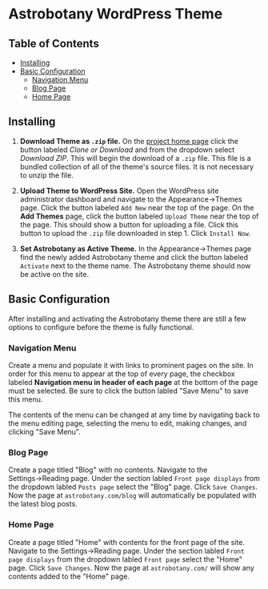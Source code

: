 # Astrobotany WordPress Theme

## Table of Contents

- [Installing](#installing)
- [Basic Configuration](#basic-configuration)
  - [Navigation Menu](#navigation-menu)
  - [Blog Page](#blog-page)
  - [Home Page](#home-page)

## Installing

1. **Download Theme as `.zip` file.** On the [project home page](https://github.com/isaacev/astrobotany-theme) click the button labeled *Clone or Download* and from the dropdown select *Download ZIP*. This will begin the download of a `.zip` file. This file is a bundled collection of all of the theme's source files. It is not necessary to unzip the file.

2. **Upload Theme to WordPress Site.** Open the WordPress site administrator dashboard and navigate to the Appearance&rarr;Themes page.  Click the button labeled `Add New` near the top of the page. On the **Add Themes** page, click the button labeled `Upload Theme` near the top of the page. This should show a button for uploading a file. Click this button to upload the `.zip` file downloaded in step 1. Click `Install Now`.

3. **Set Astrobotany as Active Theme.** In the Appearance&rarr;Themes page find the newly added Astrobotany theme and click the button labeled `Activate` next to the theme name. The Astrobotany theme should now be active on the site.


## Basic Configuration

After installing and activating the Astrobotany theme there are still a few options to configure before the theme is fully functional.


### Navigation Menu

Create a menu and populate it with links to prominent pages on the site. In order for this menu to appear at the top of every page, the checkbox labeled **Navigation menu in header of each page** at the bottom of the page must be selected. Be sure to click the button labled "Save Menu" to save this menu.

The contents of the menu can be changed at any time by navigating back to the menu editing page, selecting the menu to edit, making changes, and clicking "Save Menu".


### Blog Page

Create a page titled "Blog" with no contents. Navigate to the Settings&rarr;Reading page. Under the section labled `Front page displays` from the dropdown labled `Posts page` select the "Blog" page. Click `Save Changes`. Now the page at `astrobotany.com/blog` will automatically be populated with the latest blog posts.


### Home Page

Create a page titled "Home" with contents for the front page of the site. Navigate to the Settings&rarr;Reading page. Under the section labled `Front page displays` from the dropdown labled `Front page` select the "Home" page. Click `Save Changes`. Now the page at `astrobotany.com/` will show any contents added to the "Home" page.
